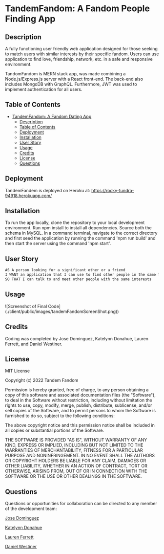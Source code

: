 # TandemFandom: A Fandom People Finding App

## Description

A fully functioning user friendly web application designed for those seeking to match users with similar interests by their specific fandom. Users can use application to find love, friendship, network, etc. in a safe and responsive environment.

TandomFandom is MERN stack app, was made combining a Node.js/Express.js server with a React front-end. The back-end also includes MongoDB with GraphQL. Furthermore, JWT was used to implement authentication for all users.

## Table of Contents

- [TandemFandom: A Fandom Dating App](#tandemfandom-a-fandom-dating-app)
  - [Description](#description)
  - [Table of Contents](#table-of-contents)
  - [Deployment](#deployment)
  - [Installation](#installation)
  - [User Story](#user-story)
  - [Usage](#usage)
  - [Credits](#credits)
  - [License](#license)
  - [Questions](#questions)

## Deployment

TandemFandem is deployed on Heroku at: https://rocky-tundra-94918.herokuapp.com/

## Installation

To run the app locally, clone the repository to your local development environment. Run npm install to install all dependencies. Source both the schema in MySQL. In a command terminal, navigate to the correct directory and first seed the application by running the command 'npm run build' and then start the server using the command 'npm start'.

## User Story

```md
AS A person looking for a significant other or a friend
I WANT an application that I can use to find other people in the same fandoms as me
SO THAT I can talk to and meet other people with the same interests
```

## Usage

![Screenshot of Final Code] (./client/public/images/tandemFandomScreenShot.png))

## Credits

Coding was completed by Jose Dominguez, Katelynn Donahue, Lauren Ferrett, and Daniel Westiner.

## License

MIT License

Copyright (c) 2022 Tandem Fandom

Permission is hereby granted, free of charge, to any person obtaining a copy
of this software and associated documentation files (the "Software"), to deal
in the Software without restriction, including without limitation the rights
to use, copy, modify, merge, publish, distribute, sublicense, and/or sell
copies of the Software, and to permit persons to whom the Software is
furnished to do so, subject to the following conditions:

The above copyright notice and this permission notice shall be included in all
copies or substantial portions of the Software.

THE SOFTWARE IS PROVIDED "AS IS", WITHOUT WARRANTY OF ANY KIND, EXPRESS OR
IMPLIED, INCLUDING BUT NOT LIMITED TO THE WARRANTIES OF MERCHANTABILITY,
FITNESS FOR A PARTICULAR PURPOSE AND NONINFRINGEMENT. IN NO EVENT SHALL THE
AUTHORS OR COPYRIGHT HOLDERS BE LIABLE FOR ANY CLAIM, DAMAGES OR OTHER
LIABILITY, WHETHER IN AN ACTION OF CONTRACT, TORT OR OTHERWISE, ARISING FROM,
OUT OF OR IN CONNECTION WITH THE SOFTWARE OR THE USE OR OTHER DEALINGS IN THE
SOFTWARE.

## Questions
Questions or opportunities for collaboration can be directed to any member of the development team: 

[Jose Dominguez](https://github.com/jdomindev)  

[Katelynn Donahue](https://github.com/katelynndonahue) 

[Lauren Ferrett](https://github.com/lferrett)   

[Daniel Westiner](https://github.com/danielwestiner)
